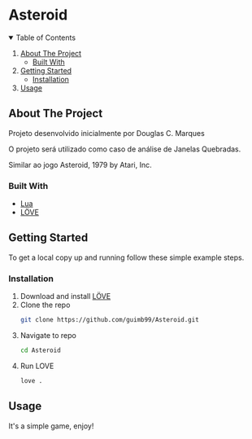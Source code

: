 # Asteroid

<details open="open">
  <summary>Table of Contents</summary>
  <ol>
    <li>
      <a href="#about-the-project">About The Project</a>
      <ul>
        <li><a href="#built-with">Built With</a></li>
      </ul>
    </li>
    <li>
      <a href="#getting-started">Getting Started</a>
      <ul>
        <li><a href="#installation">Installation</a></li>
      </ul>
    </li>
    <li><a href="#usage">Usage</a></li>
  </ol>
</details>


## About The Project
Projeto desenvolvido inicialmente por Douglas C. Marques

O projeto será utilizado como caso de análise de Janelas Quebradas.

Similar ao jogo Asteroid, 1979 by Atari, Inc.


### Built With

* [Lua](https://www.lua.org)
* [LÖVE](https://love2d.org)


## Getting Started

To get a local copy up and running follow these simple example steps.


### Installation

1. Download and install [LÖVE](https://love2d.org)
2. Clone the repo
   ```sh
   git clone https://github.com/guimb99/Asteroid.git
   ```
3. Navigate to repo
   ```sh
   cd Asteroid
   ```
4. Run LOVE
   ```sh
   love .
   ```


## Usage

It's a simple game, enjoy!
